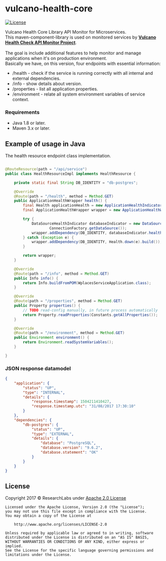# vulcano-health-core

[![License](https://img.shields.io/badge/License-Apache%202.0-blue.svg)](https://opensource.org/licenses/Apache-2.0)

Vulcano Health Core Library API Monitor for Microservices.<br>
This maven-component-library is used on monitored services by <b>[Vulcano Health Check API Monitor Project](https://github.com/ryanpadilha/vulcano-health-check-monitor)</b>.<br><br>
The goal is include additional features to help monitor and manage applications when it's on production environment.<br>
Basically we have, on this version, four endpoints with essential information:

- /health - check if the service is running correctly with all internal and external dependencies.
- /info - show details about version.
- /properties - list all application properties.
- /environment - relate all system environment variables of service context.

### Requirements

- Java 1.8 or later.
- Maven 3.x or later.

## Example of usage in Java

The health resource endpoint class implementation.

```java

@RouteResource(path = "/api/service")
public class HealthResourceImpl implements HealthResource {

	private static final String DB_IDENTITY = "db-postgres";

	@Override
	@Route(path = "/health", method = Method.GET)
	public ApplicationHealthWrapper health() {
		final Health applicationHealth = new ApplicationHealthIndicator().health(DependencyType.INTERNAL);
		final ApplicationHealthWrapper wrapper = new ApplicationHealthWrapper(applicationHealth);

		try {
			DataSourceHealthIndicator databaseIndicator = new DataSourceHealthIndicator(DB_IDENTITY,
					ConnectionFactory.getDataSource());
			wrapper.addDependency(DB_IDENTITY, databaseIndicator.health(DependencyType.EXTERNAL));
		} catch (Exception e) {
			wrapper.addDependency(DB_IDENTITY, Health.down(e).build());
		}

		return wrapper;
	}

	@Override
	@Route(path = "/info", method = Method.GET)
	public Info info() {
		return Info.buildFromPOM(WplacesServiceApplication.class);
	}

	@Override
	@Route(path = "/properties", method = Method.GET)
	public Property properties() {
		// TODO read-config manually, in future process automatically
		return Property.readProperties(Constants.getAllProperties());
	}

	@Override
	@Route(path = "/environment", method = Method.GET)
	public Environment environment() {
		return Environment.readSystemVariables();
	}

}

```

### JSON response datamodel

```json
{
    "application": {
        "status": "UP",
        "type": "INTERNAL",
        "details": {
            "response.timestamp": 1504211410427,
            "response.timestamp.utc": "31/08/2017 17:30:10"
        }
    },
    "dependencies": {
        "db-postgres": {
            "status": "UP",
            "type": "EXTERNAL",
            "details": {
                "database": "PostgreSQL",
                "database.version": "9.6.2",
                "database.statement": "OK"
            }
        }
    }
}
```

## License

Copyright 2017 © ResearchLabs under [Apache 2.0 License](http://www.apache.org/licenses/LICENSE-2.0)

```
Licensed under the Apache License, Version 2.0 (the "License");
you may not use this file except in compliance with the License.
You may obtain a copy of the License at

    http://www.apache.org/licenses/LICENSE-2.0

Unless required by applicable law or agreed to in writing, software
distributed under the License is distributed on an "AS IS" BASIS,
WITHOUT WARRANTIES OR CONDITIONS OF ANY KIND, either express or implied.
See the License for the specific language governing permissions and
limitations under the License.
```